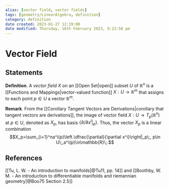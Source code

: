```yaml
---
alias: [vector field, vector fields]
tags: [geometry/LinearAlgebra, definition]
category: definition
date created: 2023-01-27 12:19:00
date modified: Thursday, 16th February 2023, 9:23:58 pm
---
```


# Vector Field

## Statements

**Definition**. A _vector field_ $X$ on an [[Open Set|open]] subset $U$ of $\mathbb{R}^n$ is a [[Functions and Mappings|vector-valued function]] $X:U\to\mathbb{R}^m$ that assigns to each point $p\in U$ a vector $\mathbb{R}^m$.

**Remark**. From the [[Corollary Tangent Vectors are Derivations|corollary that tangent vectors are derivations]], the image of vector field $X:U\to T_p(\mathbb{R}^n)$ at $p\in U$, denoted as $X_p$, has basis $\{\partial/\partial x^i|_p\}$. Thus, the vector $X_p$ is a linear combination
$$X_p=\sum_{i=1}^na^i(p)\left.\dfrac{\partial}{\partial x^i}\right|_p\;, p\in U\;,a^i(p)\in\mathbb{R}\;.$$

## References

[[Tu, L. W. - An introduction to manifolds|@Tu11, pp. 14]] and [[Boothby, W. M. - An introduction to differentiable manifolds and riemannian geometry|@Boo75 Section 2.5]]